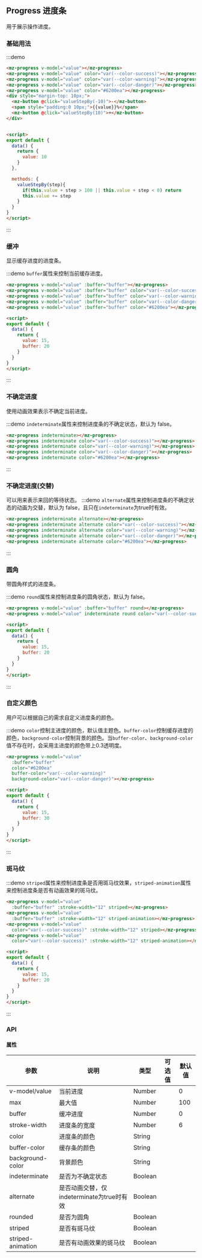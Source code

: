 ## Progress 进度条

用于展示操作进度。

### 基础用法
:::demo 
```html
<mz-progress v-model="value"></mz-progress>
<mz-progress v-model="value" color="var(--color-success)"></mz-progress>
<mz-progress v-model="value" color="var(--color-warning)"></mz-progress>
<mz-progress v-model="value" color="var(--color-danger)"></mz-progress>
<mz-progress v-model="value" color="#6200ea"></mz-progress>
<div style="margin-top: 10px;">
  <mz-button @click="valueStepBy(-10)">-</mz-button>
  <span style="padding:0 10px;">{{value}}%</span>
  <mz-button @click="valueStepBy(10)">+</mz-button>
</div>


<script>
export default {
  data() {
    return {
      value: 10
    }
  },

  methods: {
    valueStepBy(step){
      if(this.value + step > 100 || this.value + step < 0) return
      this.value += step
    }
  }
}
</script>
```
:::


### 缓冲

显示缓存进度的进度条。

:::demo `buffer`属性来控制当前缓存进度。
```html
<mz-progress v-model="value" :buffer="buffer"></mz-progress>
<mz-progress v-model="value" :buffer="buffer" color="var(--color-success)"></mz-progress>
<mz-progress v-model="value" :buffer="buffer" color="var(--color-warning)"></mz-progress>
<mz-progress v-model="value" :buffer="buffer" color="var(--color-danger)"></mz-progress>
<mz-progress v-model="value" :buffer="buffer" color="#6200ea"></mz-progress>

<script>
export default {
  data() {
    return {
      value: 15,
      buffer: 20
    }
  }
}
</script>
```
:::

### 不确定进度

使用动画效果表示不确定当前进度。

:::demo `indeterminate`属性来控制进度条的不确定状态，默认为 false。
```html
<mz-progress indeterminate></mz-progress>
<mz-progress indeterminate color="var(--color-success)"></mz-progress>
<mz-progress indeterminate color="var(--color-warning)"></mz-progress>
<mz-progress indeterminate color="var(--color-danger)"></mz-progress>
<mz-progress indeterminate color="#6200ea"></mz-progress>
```
:::

### 不确定进度(交替)

可以用来表示来回的等待状态。
:::demo `alternate`属性来控制进度条的不确定状态的动画为交替，默认为 false，且只在`indeterminate`为true时有效。
```html
<mz-progress indeterminate alternate></mz-progress>
<mz-progress indeterminate alternate color="var(--color-success)"></mz-progress>
<mz-progress indeterminate alternate color="var(--color-warning)"></mz-progress>
<mz-progress indeterminate alternate color="var(--color-danger)"></mz-progress>
<mz-progress indeterminate alternate color="#6200ea"></mz-progress>
```
:::



### 圆角

带圆角样式的进度条。

:::demo `round`属性来控制进度条的圆角状态，默认为 false。
```html
<mz-progress v-model="value" :buffer="buffer" round></mz-progress>
<mz-progress v-model="value" indeterminate round color="var(--color-success)"></mz-progress>

<script>
export default {
  data() {
    return {
      value: 15,
      buffer: 20
    }
  }
}
</script>
```
:::


### 自定义颜色

用户可以根据自己的需求自定义进度条的颜色。

:::demo `color`控制主进度的颜色，默认值主题色。`buffer-color`控制缓存进度的颜色，`background-color`控制背景的颜色。当`buffer-color`、`background-color`值不存在时，会采用主进度的颜色带上0.3透明度。
```html
<mz-progress v-model="value"
  :buffer="buffer"
  color="#6200ea"
  buffer-color="var(--color-warning)"
  background-color="var(--color-danger)"></mz-progress>

<script>
export default {
  data() {
    return {
      value: 15,
      buffer: 30
    }
  }
}
</script>
```
:::

### 斑马纹

:::demo `striped`属性来控制进度条是否用斑马纹效果，`striped-animation`属性来控制进度条是否有动画效果的斑马纹。
```html
<mz-progress v-model="value" 
  :buffer="buffer" :stroke-width="12" striped></mz-progress>
<mz-progress v-model="value" 
  :buffer="buffer" :stroke-width="12" striped-animation></mz-progress>
<mz-progress v-model="value" 
  color="var(--color-success)" :stroke-width="12" striped></mz-progress>
<mz-progress v-model="value" 
  color="var(--color-success)" :stroke-width="12" striped-animation></mz-progress>

<script>
export default {
  data() {
    return {
      value: 15,
      buffer: 20
    }
  }
}
</script>
```
:::

### API

#### 属性
| 参数 | 说明 | 类型 | 可选值 |默认值|
| --- | --- | --- | --- | --- |
|v-model/value|当前进度|Number||0|
|max|最大值|Number||100|
|buffer|缓冲进度|Number||0|
|stroke-width|进度条的宽度|Number||6|
|color|进度条的颜色|String|||
|buffer-color|缓存条的颜色|String|||
|background-color|背景颜色|String|||
|indeterminate|是否为不确定状态|Boolean|||
|alternate|是否动画交替，仅indeterminate为true时有效|Boolean|||
|rounded|是否为圆角|Boolean|||
|striped|是否有斑马纹|Boolean|||
|striped-animation|是否有动画效果的斑马纹|Boolean|||